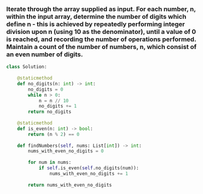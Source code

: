 ### Iterate through the array supplied as input. For each number, n, within the input array, determine the number of digits which define n - this is achieved by repeatedly performing integer division upon n (using 10 as the denominator), until a value of 0 is reached, and recording the number of operations performed. Maintain a count of the number of numbers, n, which consist of an even number of digits.

``` python
class Solution:
    
    @staticmethod
    def no_digits(n: int) -> int:
        no_digits = 0
        while n > 0:
            n = n // 10
            no_digits += 1
        return no_digits
            
    @staticmethod
    def is_even(n: int) -> bool:
        return (n % 2) == 0
    
    def findNumbers(self, nums: List[int]) -> int:
        nums_with_even_no_digits = 0
        
        for num in nums:
            if self.is_even(self.no_digits(num)):
                nums_with_even_no_digits += 1
        
        return nums_with_even_no_digits
```
